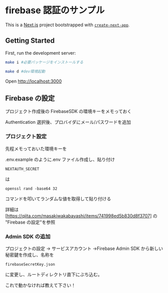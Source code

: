 # firebase 認証のサンプル

This is a [Next.js](https://nextjs.org/) project bootstrapped with [`create-next-app`](https://github.com/vercel/next.js/tree/canary/packages/create-next-app).

## Getting Started

First, run the development server:

```bash
make i #必要パッケージをインストールする

make d #dev環境起動
```

Open [http://localhost:3000](http://localhost:3000)

## Firebase の設定

プロジェクト作成後の FirebaseSDK の環境キーをメモっておく

Authentication 選択後、プロバイダにメール/パスワードを追加

### プロジェクト設定

先程メモっておいた環境キーを

.env.example のように.env ファイル作成し、貼り付け

```
NEXTAUTH_SECRET
```
は
```
openssl rand -base64 32
```
コマンドを叩いてランダムな値を取得して貼り付ける


詳細は
[https://qiita.com/masakiwakabayashi/items/741998ed5b830d8f3707]
の "Firebase の設定"を参照

### Admin SDK の追加

プロジェクトの設定 → サービスアカウント →Firebase Admin SDK
から新しい秘密鍵を作成し、名称を

```
firebaseSecretKey.json
```

に変更し、ルートディレクトリ直下にぶち込む。

これで動かなければ教えて下さい！
